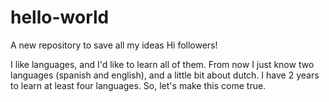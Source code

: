 # hello-world
A new repository to save all my ideas
Hi followers!

I like languages, and I'd like to learn all of them. From now I just know two languages (spanish and english), and a little bit about dutch.
I have 2 years to learn at least four languages. So, let's make this come true.
